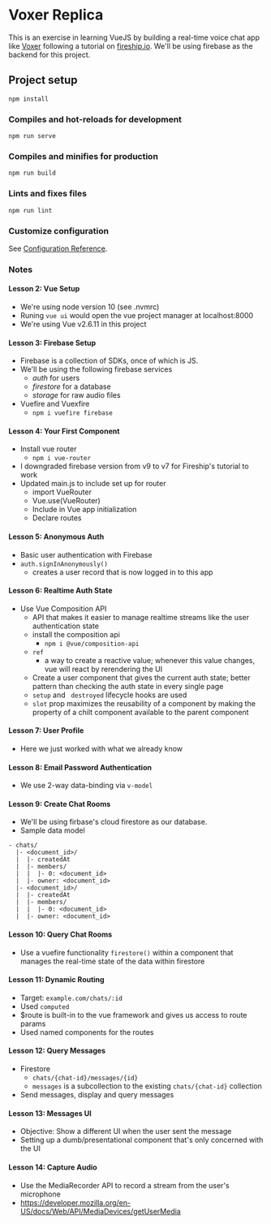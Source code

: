 # Voxer Replica

This is an exercise in learning VueJS by building a real-time voice chat app like [Voxer](https://www.voxer.com/) following a tutorial on [fireship.io](https://fireship.io/courses/vue/intro-vuefirebase/). We'll be using firebase as the backend for this project.

## Project setup
```
npm install
```

### Compiles and hot-reloads for development
```
npm run serve
```

### Compiles and minifies for production
```
npm run build
```

### Lints and fixes files
```
npm run lint
```

### Customize configuration
See [Configuration Reference](https://cli.vuejs.org/config/).

### Notes

#### Lesson 2: Vue Setup

- We're using node version 10 (see .nvmrc)
- Runing `vue ui` would open the vue project manager at localhost:8000
- We're using Vue v2.6.11 in this project

#### Lesson 3: Firebase Setup

- Firebase is a collection of SDKs, once of which is JS.
- We'll be using the following firebase services
  - *auth* for users
  - *firestore* for a database
  - *storage* for raw audio files
- Vuefire and Vuexfire
  - `npm i vuefire firebase`

#### Lesson 4: Your First Component

- Install vue router
  - `npm i vue-router`
- I downgraded firebase version from v9 to v7 for Fireship's tutorial to work
- Updated main.js to include set up for router
  - import VueRouter
  - Vue.use(VueRouter)
  - Include in Vue app initialization
  - Declare routes

#### Lesson 5: Anonymous Auth

  - Basic user authentication with Firebase
  - `auth.signInAnonymously()`
    - creates a user record that is now logged in to this app

#### Lesson 6: Realtime Auth State

- Use Vue Composition API
  - API that makes it easier to manage realtime streams like the user authentication state
  - install the composition api
    - `npm i @vue/composition-api`
  - `ref`
    - a way to create a reactive value; whenever this value changes, vue will react by rerendering the UI
  - Create a user component that gives the current auth state; better pattern than checking the auth state in every single page
  - `setup` and ` destroyed` lifecycle hooks are used
  - `slot` prop maximizes the reusability of a component by making the property of a chilt component available to the parent component

#### Lesson 7: User Profile

- Here we just worked with what we already know

#### Lesson 8: Email Password Authentication

- We use 2-way data-binding via `v-model`

#### Lesson 9: Create Chat Rooms

- We'll be using firbase's cloud firestore as our database.
- Sample data model

```
- chats/
  |- <document_id>/
  |  |- createdAt
  |  |- members/
  |  |  |- 0: <document_id>
  |  |- owner: <document_id>
  |- <document_id>/
  |  |- createdAt
  |  |- members/
  |  |  |- 0: <document_id>
  |  |- owner: <document_id>
```

#### Lesson 10: Query Chat Rooms

- Use a vuefire functionality `firestore()` within a component that manages the real-time state of the data within firestore

#### Lesson 11: Dynamic Routing

- Target: `example.com/chats/:id`
- Used `computed`
- $route is built-in to the vue framework and gives us access to route params
- Used named components for the routes

#### Lesson 12: Query Messages

- Firestore
  - `chats/{chat-id}/messages/{id}`
  - `messages` is a subcollection to the existing `chats/{chat-id}` collection
- Send messages, display and query messages

#### Lesson 13: Messages UI

- Objective: Show a different UI when the user sent the message
- Setting up a dumb/presentational component that's only concerned with the UI

#### Lesson 14: Capture Audio

- Use the MediaRecorder API to record a stream from the user's microphone
- https://developer.mozilla.org/en-US/docs/Web/API/MediaDevices/getUserMedia
